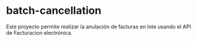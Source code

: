 # batch-cancellation
Este proyecto permite realizar la anulación de facturas en lote usando el API de Facturacion electrónica.
